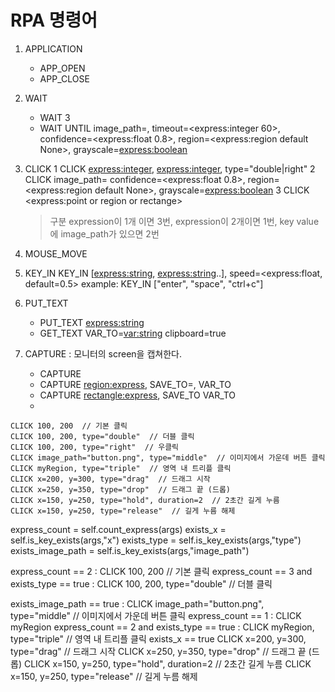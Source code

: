 # RPA 명령어

1. APPLICATION
    - APP_OPEN
    - APP_CLOSE
2. WAIT
    - WAIT 3
    - WAIT UNTIL image_path=<express>, timeout=<express:integer 60>, confidence=<express:float 0.8>, region=<express:region default None>, grayscale=<express:boolean>
3. CLICK
    1 CLICK <express:integer>, <express:integer>, type="double|right"
    2 CLICK image_path=<express>  confidence=<express:float 0.8>, region=<express:region default None>, grayscale=<express:boolean>
    3 CLICK <express:point or region or rectange>
  
    > 구분 expression이 1개 이면 3번, expression이 2개이면 1번, key value에 image_path가 있으면 2번
4. MOUSE_MOVE
5. KEY_IN
    KEY_IN [<express:string>, <express:string>..], speed=<express:float, default=0.5>
    example: KEY_IN ["enter", "space", "ctrl+c"]

6. PUT_TEXT
    - PUT_TEXT <express:string>
    - GET_TEXT  VAR_TO=<var:string> clipboard=true
7. CAPTURE : 모니터의 screen을 캡쳐한다.
    - CAPTURE
    - CAPTURE <region:express>, SAVE_TO=<path :express>, VAR_TO <string>
    - CAPTURE <rectangle:express>, SAVE_TO <path :express> VAR_TO <string>
    -

```kavana-script
CLICK 100, 200  // 기본 클릭
CLICK 100, 200, type="double"  // 더블 클릭
CLICK 100, 200, type="right"  // 우클릭
CLICK image_path="button.png", type="middle"  // 이미지에서 가운데 버튼 클릭
CLICK myRegion, type="triple"  // 영역 내 트리플 클릭
CLICK x=200, y=300, type="drag"  // 드래그 시작
CLICK x=250, y=350, type="drop"  // 드래그 끝 (드롭)
CLICK x=150, y=250, type="hold", duration=2  // 2초간 길게 누름
CLICK x=150, y=250, type="release"  // 길게 누름 해제
```

express_count = self.count_express(args)
exists_x = self.is_key_exists(args,"x")
exists_type = self.is_key_exists(args,"type")
exists_image_path = self.is_key_exists(args,"image_path")

express_count == 2 : CLICK 100, 200  // 기본 클릭
express_count == 3 and exists_type == true : CLICK 100, 200, type="double"  // 더블 클릭

exists_image_path == true : CLICK image_path="button.png", type="middle"  // 이미지에서 가운데 버튼 클릭
express_count == 1 : CLICK myRegion
express_count == 2 and exists_type == true : CLICK myRegion, type="triple"  // 영역 내 트리플 클릭
exists_x == true CLICK x=200, y=300, type="drag"  // 드래그 시작
CLICK x=250, y=350, type="drop"  // 드래그 끝 (드롭)
CLICK x=150, y=250, type="hold", duration=2  // 2초간 길게 누름
CLICK x=150, y=250, type="release"  // 길게 누름 해제
